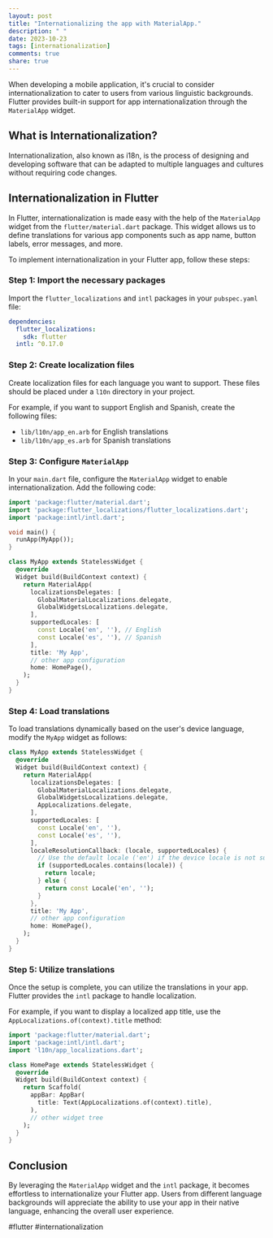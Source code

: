 ```yaml
---
layout: post
title: "Internationalizing the app with MaterialApp."
description: " "
date: 2023-10-23
tags: [internationalization]
comments: true
share: true
---
```


When developing a mobile application, it's crucial to consider internationalization to cater to users from various linguistic backgrounds. Flutter provides built-in support for app internationalization through the `MaterialApp` widget.

## What is Internationalization?

Internationalization, also known as i18n, is the process of designing and developing software that can be adapted to multiple languages and cultures without requiring code changes.

## Internationalization in Flutter

In Flutter, internationalization is made easy with the help of the `MaterialApp` widget from the `flutter/material.dart` package. This widget allows us to define translations for various app components such as app name, button labels, error messages, and more.

To implement internationalization in your Flutter app, follow these steps:

### Step 1: Import the necessary packages

Import the `flutter_localizations` and `intl` packages in your `pubspec.yaml` file:

```yaml
dependencies:
  flutter_localizations:
    sdk: flutter
  intl: ^0.17.0
```

### Step 2: Create localization files

Create localization files for each language you want to support. These files should be placed under a `l10n` directory in your project.

For example, if you want to support English and Spanish, create the following files:

- `lib/l10n/app_en.arb` for English translations
- `lib/l10n/app_es.arb` for Spanish translations

### Step 3: Configure `MaterialApp`

In your `main.dart` file, configure the `MaterialApp` widget to enable internationalization. Add the following code:

```dart
import 'package:flutter/material.dart';
import 'package:flutter_localizations/flutter_localizations.dart';
import 'package:intl/intl.dart';

void main() {
  runApp(MyApp());
}

class MyApp extends StatelessWidget {
  @override
  Widget build(BuildContext context) {
    return MaterialApp(
      localizationsDelegates: [
        GlobalMaterialLocalizations.delegate,
        GlobalWidgetsLocalizations.delegate,
      ],
      supportedLocales: [
        const Locale('en', ''), // English
        const Locale('es', ''), // Spanish
      ],
      title: 'My App',
      // other app configuration
      home: HomePage(),
    );
  }
}
```

### Step 4: Load translations

To load translations dynamically based on the user's device language, modify the `MyApp` widget as follows:

```dart
class MyApp extends StatelessWidget {
  @override
  Widget build(BuildContext context) {
    return MaterialApp(
      localizationsDelegates: [
        GlobalMaterialLocalizations.delegate,
        GlobalWidgetsLocalizations.delegate,
        AppLocalizations.delegate,
      ],
      supportedLocales: [
        const Locale('en', ''),
        const Locale('es', ''),
      ],
      localeResolutionCallback: (locale, supportedLocales) {
        // Use the default locale ('en') if the device locale is not supported
        if (supportedLocales.contains(locale)) {
          return locale;
        } else {
          return const Locale('en', '');
        }
      },
      title: 'My App',
      // other app configuration
      home: HomePage(),
    );
  }
}
```

### Step 5: Utilize translations

Once the setup is complete, you can utilize the translations in your app. Flutter provides the `intl` package to handle localization.

For example, if you want to display a localized app title, use the `AppLocalizations.of(context).title` method:

```dart
import 'package:flutter/material.dart';
import 'package:intl/intl.dart';
import 'l10n/app_localizations.dart';

class HomePage extends StatelessWidget {
  @override
  Widget build(BuildContext context) {
    return Scaffold(
      appBar: AppBar(
        title: Text(AppLocalizations.of(context).title),
      ),
      // other widget tree
    );
  }
}
```

## Conclusion

By leveraging the `MaterialApp` widget and the `intl` package, it becomes effortless to internationalize your Flutter app. Users from different language backgrounds will appreciate the ability to use your app in their native language, enhancing the overall user experience.

#flutter #internationalization